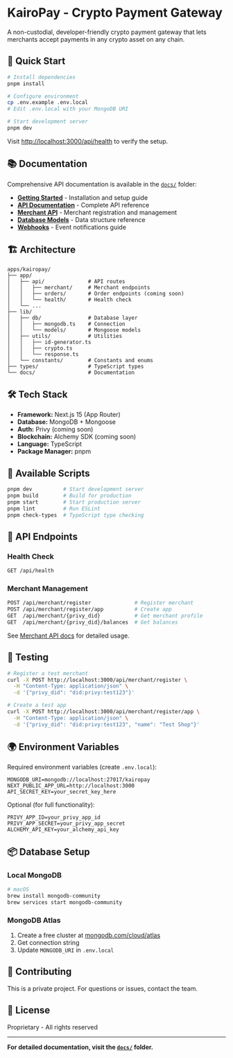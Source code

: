 # KairoPay - Crypto Payment Gateway

A non-custodial, developer-friendly crypto payment gateway that lets merchants accept payments in any crypto asset on any chain.

## 🚀 Quick Start

```bash
# Install dependencies
pnpm install

# Configure environment
cp .env.example .env.local
# Edit .env.local with your MongoDB URI

# Start development server
pnpm dev
```

Visit [http://localhost:3000/api/health](http://localhost:3000/api/health) to verify the setup.

## 📚 Documentation

Comprehensive API documentation is available in the [`docs/`](./docs/) folder:

- **[Getting Started](./docs/getting-started.md)** - Installation and setup guide
- **[API Documentation](./docs/README.md)** - Complete API reference
- **[Merchant API](./docs/merchant-api.md)** - Merchant registration and management
- **[Database Models](./docs/database-models.md)** - Data structure reference
- **[Webhooks](./docs/webhooks.md)** - Event notifications guide

## 🏗️ Architecture

```
apps/kairopay/
├── app/
│   ├── api/              # API routes
│   │   ├── merchant/     # Merchant endpoints
│   │   ├── orders/       # Order endpoints (coming soon)
│   │   └── health/       # Health check
│   └── ...
├── lib/
│   ├── db/               # Database layer
│   │   ├── mongodb.ts    # Connection
│   │   └── models/       # Mongoose models
│   ├── utils/            # Utilities
│   │   ├── id-generator.ts
│   │   ├── crypto.ts
│   │   └── response.ts
│   └── constants/        # Constants and enums
├── types/                # TypeScript types
└── docs/                 # Documentation
```

## 🛠️ Tech Stack

- **Framework:** Next.js 15 (App Router)
- **Database:** MongoDB + Mongoose
- **Auth:** Privy (coming soon)
- **Blockchain:** Alchemy SDK (coming soon)
- **Language:** TypeScript
- **Package Manager:** pnpm

## 🔧 Available Scripts

```bash
pnpm dev          # Start development server
pnpm build        # Build for production
pnpm start        # Start production server
pnpm lint         # Run ESLint
pnpm check-types  # TypeScript type checking
```

## 📡 API Endpoints

### Health Check

```bash
GET /api/health
```

### Merchant Management

```bash
POST /api/merchant/register              # Register merchant
POST /api/merchant/register/app          # Create app
GET  /api/merchant/{privy_did}           # Get merchant profile
GET  /api/merchant/{privy_did}/balances  # Get balances
```

See [Merchant API docs](./docs/merchant-api.md) for detailed usage.

## 🧪 Testing

```bash
# Register a test merchant
curl -X POST http://localhost:3000/api/merchant/register \
  -H "Content-Type: application/json" \
  -d '{"privy_did": "did:privy:test123"}'

# Create a test app
curl -X POST http://localhost:3000/api/merchant/register/app \
  -H "Content-Type: application/json" \
  -d '{"privy_did": "did:privy:test123", "name": "Test Shop"}'
```

## 🌍 Environment Variables

Required environment variables (create `.env.local`):

```env
MONGODB_URI=mongodb://localhost:27017/kairopay
NEXT_PUBLIC_APP_URL=http://localhost:3000
API_SECRET_KEY=your_secret_key_here
```

Optional (for full functionality):

```env
PRIVY_APP_ID=your_privy_app_id
PRIVY_APP_SECRET=your_privy_app_secret
ALCHEMY_API_KEY=your_alchemy_api_key
```

## 📦 Database Setup

### Local MongoDB

```bash
# macOS
brew install mongodb-community
brew services start mongodb-community
```

### MongoDB Atlas

1. Create a free cluster at [mongodb.com/cloud/atlas](https://www.mongodb.com/cloud/atlas)
2. Get connection string
3. Update `MONGODB_URI` in `.env.local`

## 🤝 Contributing

This is a private project. For questions or issues, contact the team.

## 📄 License

Proprietary - All rights reserved

---

**For detailed documentation, visit the [`docs/`](./docs/) folder.**
